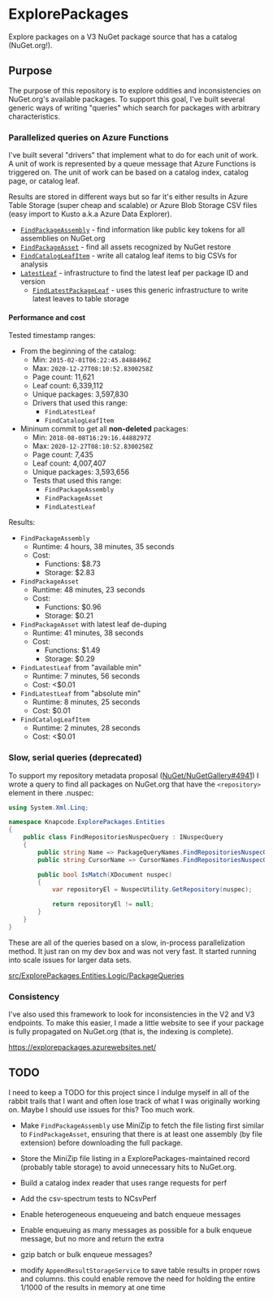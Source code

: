 # ExplorePackages

Explore packages on a V3 NuGet package source that has a catalog (NuGet.org!).

## Purpose

The purpose of this repository is to explore oddities and inconsistencies on NuGet.org's available packages. To support
this goal, I've built several generic ways of writing "queries" which search for packages with arbitrary characteristics.

### Parallelized queries on Azure Functions

I've built several "drivers" that implement what to do for each unit of work. A unit of work is represented by a queue
message that Azure Functions is triggered on. The unit of work can be based on a catalog index, catalog page, or catalog
leaf.

Results are stored in different ways but so far it's either results in Azure Table Storage (super cheap and scalable) or
Azure Blob Storage CSV files (easy import to Kusto a.k.a Azure Data Explorer).

- [`FindPackageAssembly`](src/ExplorePackages.Worker.Logic/CatalogScan/Drivers/FindPackageAssembly/FindPackageAssemblyDriver.cs) - find information like public key tokens for all assemblies on NuGet.org
- [`FindPackageAsset`](src/ExplorePackages.Worker.Logic/CatalogScan/Drivers/FindPackageAsset/FindPackageAssetDriver.cs) - find all assets recognized by NuGet restore
- [`FindCatalogLeafItem`](src/ExplorePackages.Worker.Logic/CatalogScan/Drivers/FindCatalogLeafItem/FindCatalogLeafItemDriver.cs) - write all catalog leaf items to big CSVs for analysis
- [`LatestLeaf`](src/ExplorePackages.Worker.Logic/CatalogScan/LatestLeaf/FindLatestLeafDriver.cs) - infrastructure to find the latest leaf per package ID and version
  - [`FindLatestPackageLeaf`](src/ExplorePackages.Worker.Logic/CatalogScan/Drivers/FindLatestPackageLeaf) - uses this generic infrastructure to write latest leaves to table storage

#### Performance and cost

Tested timestamp ranges:
- From the beginning of the catalog:
  - Min: `2015-02-01T06:22:45.8488496Z`
  - Max: `2020-12-27T08:10:52.8300258Z`
  - Page count: 11,621
  - Leaf count: 6,339,112
  - Unique packages: 3,597,830
  - Drivers that used this range:
    - `FindLatestLeaf`
    - `FindCatalogLeafItem`
- Mininum commit to get all **non-deleted** packages:
  - Min: `2018-08-08T16:29:16.4488297Z`
  - Max: `2020-12-27T08:10:52.8300258Z`
  - Page count: 7,435
  - Leaf count: 4,007,407
  - Unique packages: 3,593,656
  - Tests that used this range:
    - `FindPackageAssembly`
    - `FindPackageAsset`
    - `FindLatestLeaf`

Results:
- `FindPackageAssembly`
   - Runtime: 4 hours, 38 minutes, 35 seconds
   - Cost:
       - Functions: $8.73
       - Storage: $2.83
- `FindPackageAsset`
   - Runtime: 48 minutes, 23 seconds
   - Cost: 
       - Functions: $0.96
       - Storage: $0.21
- `FindPackageAsset` with latest leaf de-duping
   - Runtime: 41 minutes, 38 seconds
   - Cost: 
       - Functions: $1.49
       - Storage: $0.29
- `FindLatestLeaf` from "available min"
   - Runtime: 7 minutes, 56 seconds
   - Cost: <$0.01
- `FindLatestLeaf` from "absolute min"
   - Runtime: 8 minutes, 25 seconds
   - Cost: $0.01
- `FindCatalogLeafItem`
   - Runtime: 2 minutes, 28 seconds
   - Cost: <$0.01

### Slow, serial queries (deprecated)

To support my repository metadata proposal ([NuGet/NuGetGallery#4941](https://github.com/NuGet/NuGetGallery/issues/4941))
I wrote a query to find all packages on NuGet.org that have the `<repository>` element in there .nuspec:

```csharp
using System.Xml.Linq;

namespace Knapcode.ExplorePackages.Entities
{
    public class FindRepositoriesNuspecQuery : INuspecQuery
    {
        public string Name => PackageQueryNames.FindRepositoriesNuspecQuery;
        public string CursorName => CursorNames.FindRepositoriesNuspecQuery;

        public bool IsMatch(XDocument nuspec)
        {
            var repositoryEl = NuspecUtility.GetRepository(nuspec);

            return repositoryEl != null;
        }
    }
}
```

These are all of the queries based on a slow, in-process parallelization method. It just ran on my dev box and was not
very fast. It started running into scale issues for larger data sets.

[src/ExplorePackages.Entities.Logic/PackageQueries](src/ExplorePackages.Entities.Logic/PackageQueries)

### Consistency

I've also used this framework to look for inconsistencies in the V2 and V3 endpoints. To make this easier, I made a
little website to see if your package is fully propagated on NuGet.org (that is, the indexing is complete).

https://explorepackages.azurewebsites.net/

## TODO

I need to keep a TODO for this project since I indulge myself in all of the rabbit trails that I want and often lose
track of what I was originally working on. Maybe I should use issues for this? Too much work.

- Make `FindPackageAssembly` use MiniZip to fetch the file listing first similar to `FindPackageAsset`, ensuring that
  there is at least one assembly (by file extension) before downloading the full package.

- Store the MiniZip file listing in a ExplorePackages-maintained record (probably table storage) to avoid unnecessary
  hits to NuGet.org.

- Build a catalog index reader that uses range requests for perf

- Add the csv-spectrum tests to NCsvPerf

- Enable heterogeneous enqueueing and batch enqueue messages

- Enable enqueuing as many messages as possible for a bulk enqueue message, but no more and return the extra

- gzip batch or bulk enqueue messages?

- modify `AppendResultStorageService` to save table results in proper rows and columns. this could enable remove the
  need for holding the entire 1/1000 of the results in memory at one time

